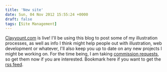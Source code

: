 ```yaml
---
title: 'New site'
date: Sun, 04 Nov 2012 15:55:24 +0000
draft: false
tags: [Site Management]
---
```


[Clayyount.com](http://www.clayyount.com) is live! I'll be using this blog to post some of my illustration processes, as well as info I think might help people out with illustration, web development or whatever, I'll also keep you up to date on any new projects I might be working on. For the time being, I am taking [commission requests](/commissions), so get them now if you are interested. Bookmark here if you want to get the [rss feed](http://feeds.feedburner.com/Blog-ClayYount).